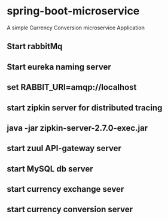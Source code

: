 # spring-boot-microservice
A simple Currency Conversion microservice Application

## Start rabbitMq
## Start eureka naming server
## set RABBIT_URI=amqp://localhost
## start zipkin server for distributed tracing
## java -jar zipkin-server-2.7.0-exec.jar
## start zuul API-gateway server
## start MySQL db server 
## start currency exchange sever 
## start currency conversion server  

